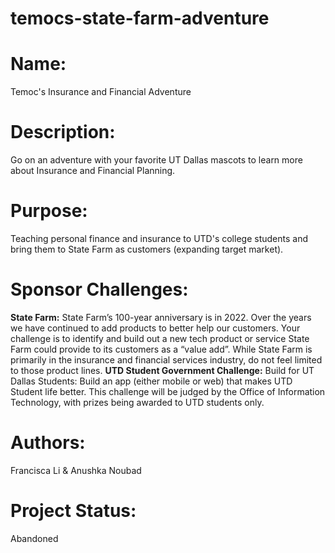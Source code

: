 # temocs-state-farm-adventure

# Name: 
  Temoc's Insurance and Financial Adventure
# Description: 
  Go on an adventure with your favorite UT Dallas mascots to learn more about Insurance and Financial Planning. 
  
# Purpose: 
  Teaching personal finance and insurance to UTD's college students and bring them to State Farm as customers (expanding target market).

# Sponsor Challenges:
 **State Farm:**
    State Farm’s 100-year anniversary is in 2022. Over the years we have continued to add products to better help our customers. Your challenge is to identify and build out a new tech product or service State Farm could provide to its customers as a “value add”. While State Farm is primarily in the insurance and financial services industry, do not feel limited to those product lines.
    **UTD Student Government Challenge:**
    Build for UT Dallas Students: Build an app (either mobile or web) that makes UTD Student life better. This challenge will be judged by the Office of Information Technology, with prizes being awarded to UTD students only.


# Authors:
  Francisca Li & Anushka Noubad
  
 # Project Status:
  Abandoned
